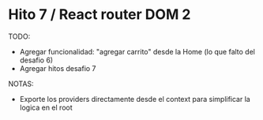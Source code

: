 # Hito 7 / React router DOM 2

TODO:

- Agregar funcionalidad: "agregar carrito" desde la Home (lo que falto del desafio 6)
- Agregar hitos desafio 7

NOTAS:

- Exporte los providers directamente desde el context para simplificar la logica en el root
